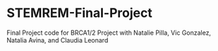 # STEMREM-Final-Project
Final Project code for BRCA1/2 Project with Natalie Pilla, Vic Gonzalez, Natalia Avina, and Claudia Leonard
